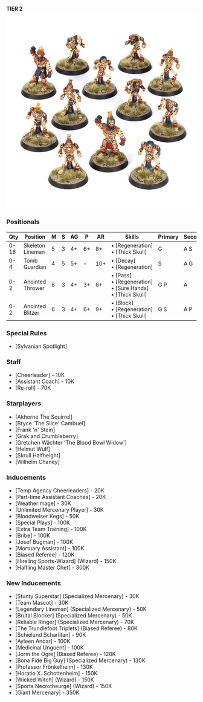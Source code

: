 ﻿**TIER 2**
![](../media/teams/BBTombKings.jpg)

### Positionals

| Qty  | Position         | M | S | AG | P  | AR  | Skills                                                        | Primary | Secondary | Cost |
| ---- | ---------------- | - | - | -- | -- | --- | ------------------------------------------------------------- | ------- | --------- | ---- |
| 0-16 | Skeleton Lineman | 5 | 3 | 4+ | 6+ | 8+  | • [Regeneration] <br /> • [Thick Skull]                               | G       | A S        | 40K  |
| 0-4  | Tomb Guardian    | 4 | 5 | 5+ | -  | 10+ | • [Decay] <br /> • [Regeneration]                                     | S       | A G       | 100K |
| 0-2  | Anointed Thrower | 6 | 3 | 4+ | 3+ | 8+  | • [Pass] <br /> • [Regeneration] <br /> • [Sure Hands]<br /> • [Thick Skull] | G P      | A       | 70K  |
| 0-2  | Anointed Blitzer | 6 | 3 | 4+ | 6+ | 9+  | • [Block] <br /> • [Regeneration] <br /> • [Thick Skull]         | G S      | A P       | 90K  |

### Special Rules

* [Sylvanian Spotlight]

### Staff

* [Cheerleader] - 10K
* [Assistant Coach] - 10K
* [Re-roll] - 70K

### Starplayers

* [Akhorne The Squirrel]                     
* [Bryce 'The Slice' Cambuel]                
* [Frank 'n' Stein]                          
* [Grak and Crumbleberry]                    
* [Gretchen Wächter 'The Blood Bowl Widow'] 
* [Helmut Wulf]                              
* [Skrull Halfheight]                        
* [Wilhelm Chaney]                           

### Inducements

* [Temp Agency Cheerleaders] - 20K
* [Part-time Assistant Coaches] - 20K
* [Weather mage] - 30K
* [Unlimited Mercenary Player] - 30K
* [Bloodweiser Kegs] - 50K
* [Special Plays] - 100K
* [Extra Team Training] - 100K
* [Bribe] - 100K
* [Josef Bugman] - 100K
* [Mortuary Assistant] - 100K
* [Biased Referee] - 120K
* [Hireling Sports-Wizard] (Wizard) - 150K
* [Halfling Master Chef] - 300K

### New Inducements

* [Stunty Superstar] (Specialized Mercenary) - 30K
* [Team Mascot] - 30K
* [Legendary Lineman] (Specialized Mercenary) - 50K
* [Brutal Blocker] (Specialized Mercenary) - 50K
* [Reliable Ringer] (Specialized Mercenary) - 70K
* [The Trundlefoot Triplets] (Biased Referee) - 80K
* [Schielund Scharlitan] - 90K
* [Ayleen Andar] - 100K
* [Medicinal Unguent] - 100K
* [Jorm the Ogre] (Biased Referee) - 120K
* [Bona Fide Big Guy] (Specialized Mercenary) - 130K
* [Professor Frönkelheim] - 130K
* [Horatio X. Schottenheim] - 150K
* [Wicked Witch] (Wizard) - 150K
* [Sports Necrotheurge] (Wizard) - 150K
* [Giant Mercenary] - 350K
